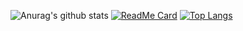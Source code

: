 ![Anurag's github stats](https://github-readme-stats.vercel.app/api?username=357315807&show_icons=true&theme=radical)
[![ReadMe Card](https://github-readme-stats.vercel.app/api/pin/?username=357315807&repo=github-readme-stats)](https://github.com/anuraghazra/github-readme-stats)
[![Top Langs](https://github-readme-stats.vercel.app/api/top-langs/?username=357315807&layout=compact)](https://github.com/anuraghazra/github-readme-stats)
